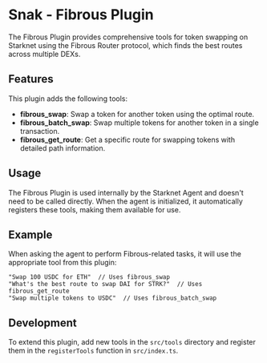 # Snak - Fibrous Plugin

The Fibrous Plugin provides comprehensive tools for token swapping on Starknet using the Fibrous Router protocol, which finds the best routes across multiple DEXs.

## Features

This plugin adds the following tools:

- **fibrous_swap**: Swap a token for another token using the optimal route.
- **fibrous_batch_swap**: Swap multiple tokens for another token in a single transaction.
- **fibrous_get_route**: Get a specific route for swapping tokens with detailed path information.

## Usage

The Fibrous Plugin is used internally by the Starknet Agent and doesn't need to be called directly. When the agent is initialized, it automatically registers these tools, making them available for use.

## Example

When asking the agent to perform Fibrous-related tasks, it will use the appropriate tool from this plugin:

```
"Swap 100 USDC for ETH"  // Uses fibrous_swap
"What's the best route to swap DAI for STRK?"  // Uses fibrous_get_route
"Swap multiple tokens to USDC"  // Uses fibrous_batch_swap
```

## Development

To extend this plugin, add new tools in the `src/tools` directory and register them in the `registerTools` function in `src/index.ts`.
